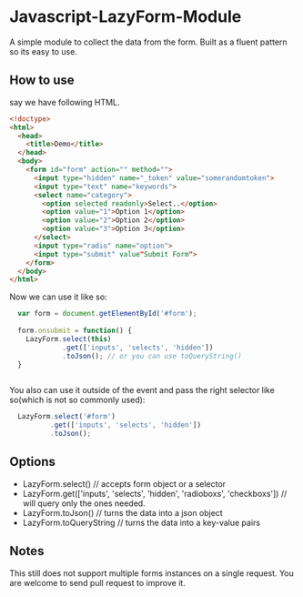 # Javascript-LazyForm-Module
A simple module to collect the data from the form. Built as a fluent pattern so its easy to use.

## How to use

say we have following HTML.
```html
<!doctype>
<html>
  <head>
    <title>Demo</title>
  </head>
  <body>
    <form id="form" action="" method="">
      <input type="hidden" name="_token" value="somerandomtoken">
      <input type="text" name="keywords">
      <select name="category">
        <option selected readonly>Select..</option>
        <option value="1">Option 1</option>
        <option value="2">Option 2</option>
        <option value="3">Option 3</option>
      </select>
      <input type="radio" name="option">
      <input type="submit" value"Submit Form"> 
    </form>
  </body>
</html>
```

Now we can use it like so:
```javascript
  var form = document.getElementById('#form');
  
  form.onsubmit = function() {
    LazyForm.select(this)
             .get(['inputs', 'selects', 'hidden'])
             .toJson(); // or you can use toQueryString()
  }
  
```

You also can use it outside of the event and pass the right selector like so(which is not so commonly used):
```javascript
  LazyForm.select('#form')
          .get(['inputs', 'selects', 'hidden'])
          .toJson();
```

## Options
 - LazyForm.select() // accepts form object or a selector 
 - LazyForm.get(['inputs', 'selects', 'hidden', 'radioboxs', 'checkboxs']) // will query only the ones needed.
 - LazyForm.toJson() // turns the data into a json object
 - LazyForm.toQueryString // turns the data into a key-value pairs

## Notes
This still does not support multiple forms instances on a single request. You are welcome to send pull request to improve it.
